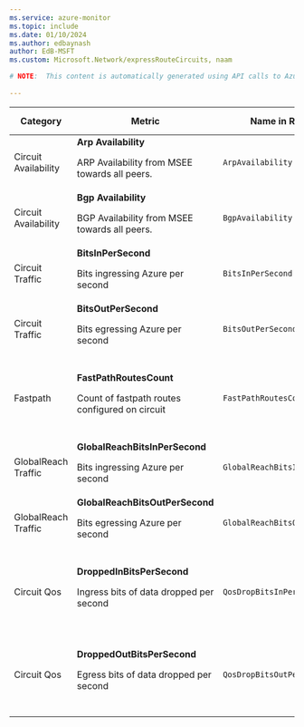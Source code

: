 ```yaml
---
ms.service: azure-monitor
ms.topic: include
ms.date: 01/10/2024
ms.author: edbaynash
author: EdB-MSFT
ms.custom: Microsoft.Network/expressRouteCircuits, naam

# NOTE:  This content is automatically generated using API calls to Azure. Any edits made on these files will be overwritten in the next run of the script. 
 
---
```


  
  
|Category|Metric|Name in REST API|Unit|Aggregation|Dimensions|Time Grains|DS Export|
|---|---|---|---|---|---|---|---|
|Circuit Availability|**Arp Availability**<p><p>ARP Availability from MSEE towards all peers. |`ArpAvailability` |Percent |Average |`PeeringType`, `Peer`|PT1M |Yes|
|Circuit Availability|**Bgp Availability**<p><p>BGP Availability from MSEE towards all peers. |`BgpAvailability` |Percent |Average |`PeeringType`, `Peer`|PT1M |Yes|
|Circuit Traffic|**BitsInPerSecond**<p><p>Bits ingressing Azure per second |`BitsInPerSecond` |BitsPerSecond |Average |`PeeringType`, `DeviceRole`|PT1M |Yes|
|Circuit Traffic|**BitsOutPerSecond**<p><p>Bits egressing Azure per second |`BitsOutPerSecond` |BitsPerSecond |Average |`PeeringType`, `DeviceRole`|PT1M |Yes|
|Fastpath|**FastPathRoutesCount**<p><p>Count of fastpath routes configured on circuit |`FastPathRoutesCountForCircuit` |Count |Maximum |\<none\>|PT5M, PT15M, PT30M, PT1H, PT6H, PT12H, P1D |Yes|
|GlobalReach Traffic|**GlobalReachBitsInPerSecond**<p><p>Bits ingressing Azure per second |`GlobalReachBitsInPerSecond` |BitsPerSecond |Average |`PeeredCircuitSKey`|PT1M |No|
|GlobalReach Traffic|**GlobalReachBitsOutPerSecond**<p><p>Bits egressing Azure per second |`GlobalReachBitsOutPerSecond` |BitsPerSecond |Average |`PeeredCircuitSKey`|PT1M |No|
|Circuit Qos|**DroppedInBitsPerSecond**<p><p>Ingress bits of data dropped per second |`QosDropBitsInPerSecond` |BitsPerSecond |Average |\<none\>|PT5M, PT15M, PT30M, PT1H, PT6H, PT12H, P1D |Yes|
|Circuit Qos|**DroppedOutBitsPerSecond**<p><p>Egress bits of data dropped per second |`QosDropBitsOutPerSecond` |BitsPerSecond |Average |\<none\>|PT5M, PT15M, PT30M, PT1H, PT6H, PT12H, P1D |Yes|